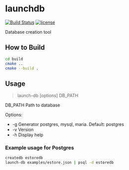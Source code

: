 # launchdb

[![Build Status](https://travis-ci.org/m1nuz/launchdb.svg?branch=master)](https://travis-ci.org/m1nuz/launchdb)
[![license](https://img.shields.io/github/license/mashape/apistatus.svg?maxAge=2592000?style=flat-square)](https://github.com/m1nuz/launchdb/blob/master/LICENSE)

Database creation tool

## How to Build
```sh
cd build
cmake ..
cmake --build .
```

## Usage
> launch-db [options] DB_PATH 

DB_PATH Path to database

Options:
- -g Generator postgres, mysql, maria. Default: postgres
- -v Version
- -h Display help
### Example usage for Postgres
```sh
createdb estoredb
launch-db examples/estore.json | psql -d estoredb
```

